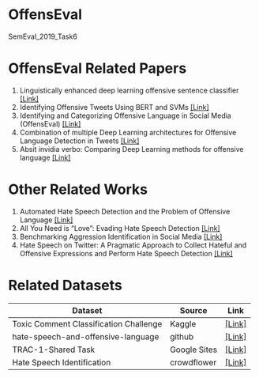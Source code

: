 # OffensEval
SemEval_2019_Task6

# OffensEval Related Papers
1. Linguistically enhanced deep learning offensive sentence classifier [[Link]](https://arxiv.org/pdf/1904.05152)
2. Identifying Offensive Tweets Using BERT and SVMs [[Link]](https://arxiv.org/pdf/1904.03450)
3. Identifying and Categorizing Offensive Language in Social Media (OffensEval) [[Link]](https://arxiv.org/pdf/1903.08983) 
4. Combination of multiple Deep Learning architectures for Offensive Language Detection in Tweets [[Link]](https://arxiv.org/pdf/1903.08734)
5. Absit invidia verbo: Comparing Deep Learning methods for offensive language [[Link]](https://arxiv.org/pdf/1903.05929)

# Other Related Works
1. Automated Hate Speech Detection and the Problem of Offensive Language [[Link]](https://aaai.org/ocs/index.php/ICWSM/ICWSM17/paper/viewFile/15665/14843)
2. All You Need is “Love”: Evading Hate Speech Detection [[Link]](https://arxiv.org/pdf/1808.09115.pdf)
3. Benchmarking Aggression Identification in Social Media [[Link]](https://aclweb.org/anthology/W18-4401)
4. Hate Speech on Twitter: A Pragmatic Approach to Collect Hateful and Offensive Expressions and Perform Hate Speech Detection  [[Link]](https://ieeexplore.ieee.org/stamp/stamp.jsp?tp=&arnumber=8292838)

# Related Datasets
|Dataset|Source| Link |
|---|---|---|
|Toxic Comment Classification Challenge|Kaggle|[[Link]](https://www.kaggle.com/c/jigsaw-toxic-comment-classification-challenge/data)|
|hate-speech-and-offensive-language|github|[[Link]](https://github.com/t-davidson/hate-speech-and-offensive-language/tree/master/data)|
|TRAC-1-Shared Task|Google Sites|[[Link]](https://sites.google.com/view/trac1/shared-task)|
|Hate Speech Identification|crowdflower|[[Link]](https://data.world/crowdflower/hate-speech-identification)|
